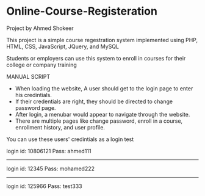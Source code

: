 # Online-Course-Registeration

Project by Ahmed Shokeer

This project is a simple course regestration system implemented using PHP, HTML, CSS, JavaScript, JQuery, and MySQL

Students or employers can use this system to enroll in courses for their college or company training


MANUAL SCRIPT
- When loading the website, A user should get to the login page to enter his credintials.
- If their credentials are right, they should be directed to change password page.
- After login, a menubar would appear to navigate through the website.
- There are multiple pages like change password, enroll in a course, enrollment history, and user profile.

You can use these users' credintials as a login test

login id: 10806121
Pass: ahmed111

--------------------------
login id: 12345
Pass: mohamed222

-------------------------
login id: 125966
Pass: test333
